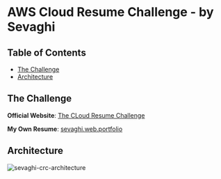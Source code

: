 # AWS Cloud Resume Challenge - by Sevaghi

## Table of Contents

- [The Challenge](#the-challenge)
- [Architecture](#architecture)

## The Challenge

**Official Website**: [The CLoud Resume Challenge](https://cloudresumechallenge.dev)

**My Own Resume**: [sevaghi.web.portfolio](https://sevaghiga.com)

## Architecture

![sevaghi-crc-architecture](/Users/sevaghi/aws-diagrams/aws-crc-diagram.png)